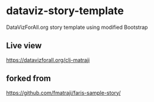 # dataviz-story-template
DataVizForAll.org story template using modified Bootstrap

## Live view 
https://datavizforall.org/clj-matraji

## forked from 
https://github.com/fmatraji/faris-sample-story/
